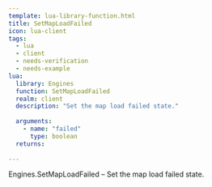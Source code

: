 ```yaml
---
template: lua-library-function.html
title: SetMapLoadFailed
icon: lua-client
tags:
  - lua
  - client
  - needs-verification
  - needs-example
lua:
  library: Engines
  function: SetMapLoadFailed
  realm: client
  description: "Set the map load failed state."
  
  arguments:
    - name: "failed"
      type: boolean
  returns:
    
---
```


<div class="lua__search__keywords">
Engines.SetMapLoadFailed &#x2013; Set the map load failed state.
</div>
